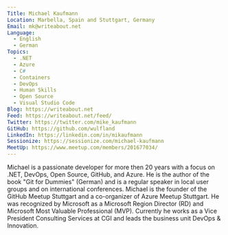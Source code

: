 ```yaml
---
Title: Michael Kaufmann
Location: Marbella, Spain and Stuttgart, Germany
Email: mk@writeabout.net
Language:
  - English
  - German
Topics:
  - .NET
  - Azure
  - C#
  - Containers
  - DevOps
  - Human Skills
  - Open Source
  - Visual Studio Code
Blog: https://writeabout.net
Feed: https://writeabout.net/feed/
Twitter: https://twitter.com/mike_kaufmann
GitHub: https://github.com/wulfland
LinkedIn: https://linkedin.com/in/mikaufmann
Sessionize: https://sessionize.com/michael-kaufmann
MeetUp: https://www.meetup.com/members/201677034/
---
```

Michael is a passionate developer for more then 20 years with a focus on .NET, DevOps, Open Source, GitHub, and Azure. He is the author of the book "Git for Dummies" (German) and is a regular speaker in local user groups and on international conferences. Michael is the founder of the GitHub Meetup Stuttgart and a co-organizer of Azure Meetup Stuttgart.
He was recognized by Microsoft as a Microsoft Region Director (RD) and Microsoft Most Valuable Professional (MVP).
Currently he works as a Vice President Consulting Services at CGI and leads the business unit DevOps & Innovation.

